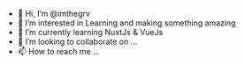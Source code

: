 - 👋 Hi, I’m @imthegrv
- 👀 I’m interested in Learning and making something amazing
- 🌱 I’m currently learning NuxtJs & VueJs
- 💞️ I’m looking to collaborate on ...
- 📫 How to reach me ...

<!---
imthegrv/imthegrv is a ✨ special ✨ repository because its `README.md` (this file) appears on your GitHub profile.
You can click the Preview link to take a look at your changes.
--->
